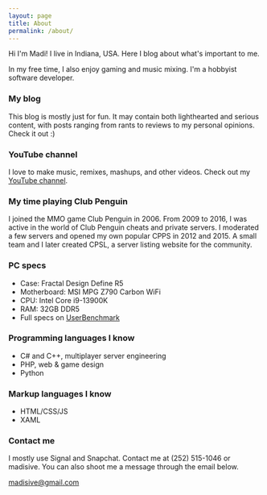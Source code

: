 ```yaml
---
layout: page
title: About
permalink: /about/
---
```


Hi I'm Madi! I live in Indiana, USA. Here I blog about what's important to me.

In my free time, I also enjoy gaming and music mixing. I'm a hobbyist software developer.

### My blog
This blog is mostly just for fun. It may contain both lighthearted and serious content, with posts ranging from rants to reviews to my personal opinions. Check it out :)

### YouTube channel
I love to make music, remixes, mashups, and other videos. Check out my [YouTube channel](https://www.youtube.com/@madi2176).

### My time playing Club Penguin
I joined the MMO game Club Penguin in 2006. From 2009 to 2016, I was active in the world of Club Penguin cheats and private servers. I moderated a few servers and opened my own popular CPPS in 2012 and 2015. A small team and I later created CPSL, a server listing website for the community.

### PC specs
- Case: Fractal Design Define R5
- Motherboard: MSI MPG Z790 Carbon WiFi
- CPU: Intel Core i9-13900K
- RAM: 32GB DDR5
- Full specs on [UserBenchmark](https://www.userbenchmark.com/UserRun/58729356)

### Programming languages I know
- C# and C++, multiplayer server engineering
- PHP, web & game design
- Python

### Markup languages I know
- HTML/CSS/JS
- XAML

### Contact me
I mostly use Signal and Snapchat. Contact me at (252) 515-1046 or madisive. You can also shoot me a message through the email below.

[madisive@gmail.com](mailto:madisive@gmail.com)
